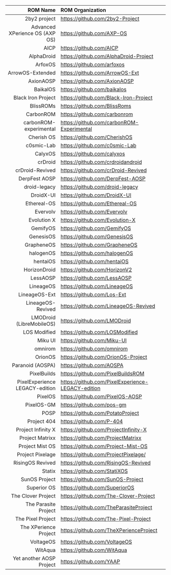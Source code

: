 ROM Name | ROM Organization
-------:|:-------------------------
2by2 project | https://github.com/2by2-Project
Advanced XPerience OS (AXP OS)  | https://github.com/AXP-OS
AICP  | https://github.com/AICP
AlphaDroid  | https://github.com/AlphaDroid-Project
ArfoxOS | https://github.com/arfoxos
ArrowOS-Extended | https://github.com/ArrowOS-Ext
AxionAOSP | https://github.com/AxionAOSP
BaikalOS | https://github.com/baikalos
Black Iron Project  | https://github.com/Black-Iron-Project
BlissROMs  | https://github.com/BlissRoms
CarbonROM | https://github.com/carbonrom
carbonROM-experimental | https://github.com/carbonROM-Experimental
Cherish OS | https://github.com/CherishOS
c0smic-Lab | https://github.com/c0smic-Lab
CalyxOS  | https://github.com/calyxos
crDroid  | https://github.com/crdroidandroid
crDroid-Revived | https://github.com/crDroid-Revived
DerpFest AOSP  | https://github.com/DerpFest-AOSP
droid-legacy | https://github.com/droid-legacy
DroidX-UI  | https://github.com/DroidX-UI
Ethereal-OS  | https://github.com/Ethereal-OS
Evervolv  | https://github.com/Evervolv
Evolution X  | https://github.com/Evolution-X
GemifyOS | https://github.com/GemifyOS
GenesisOS  | https://github.com/GenesisOS
GrapheneOS  | https://github.com/GrapheneOS
halogenOS  | https://github.com/halogenOS
hentaiOS  | https://github.com/hentaiOS
HorizonDroid  | https://github.com/HorizonV2
LessAOSP | https://github.com/LessAOSP
LineageOS  | https://github.com/LineageOS
LineageOS-Ext | https://github.com/Los-Ext
LineageOS-Revived | https://github.com/LineageOS-Revived
LMODroid (LibreMobileOS)  | https://github.com/LMODroid
LOS Modified  | https://github.com/LOSModified
Miku UI  | https://github.com/Miku-UI
omnirom  | https://github.com/omnirom
OrionOS  | https://github.com/OrionOS-Project
Paranoid (AOSPA)  | https://github.com/AOSPA
PixelBuilds  | https://github.com/PixelBuildsROM
PixelExperience LEGACY-edition | https://github.com/PixelExperience-LEGACY-edition
PixelOS  | https://github.com/PixelOS-AOSP
PixelOS-GM  | https://github.com/pos-gm
POSP | https://github.com/PotatoProject
Project 404  | https://github.com/P-404
Project Infinity X  | https://github.com/ProjectInfinity-X
Project Matrixx  | https://github.com/ProjectMatrixx
Project Mist OS  | https://github.com/Project-Mist-OS
Project Pixelage | https://github.com/ProjectPixelage/
RisingOS Revived  | https://github.com/RisingOS-Revived
Statix  | https://github.com/StatiXOS
SunOS Project | https://github.com/SunOS-Project
Superior OS  | https://github.com/SuperiorOS
The Clover Project | https://github.com/The-Clover-Project
The Parasite Project  | https://github.com/TheParasiteProject
The Pixel Project  |https://github.com/The-Pixel-Project
The XPerience Project  | https://github.com/TheXPerienceProject
VoltageOS | https://github.com/VoltageOS
WitAqua | https://github.com/WitAqua
Yet another AOSP Project | https://github.com/YAAP
